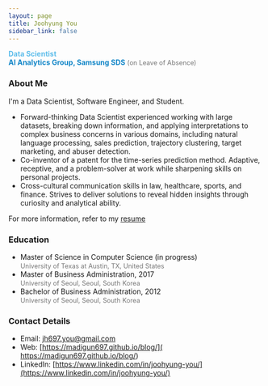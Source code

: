 ```yaml
---
layout: page
title: Joohyung You
sidebar_link: false
---
```


**<font color="#5fbeeb">Data Scientist</font>**<br>**<font color="#1487c8">AI Analytics Group, Samsung SDS</font>** <font color="#767676" style="font-size: 0.8rem;">(on Leave of Absence)</font>



### **About Me**

I'm a Data Scientist, Software Engineer, and Student. 

- Forward-thinking Data Scientist experienced working with large  datasets, breaking down information, and applying interpretations to  complex business concerns in various domains, including natural language processing, sales prediction, trajectory clustering, target marketing,  and abuser detection.
- Co-inventor of a patent for the time-series prediction method.  Adaptive, receptive, and a problem-solver at work while sharpening  skills on personal projects.
- Cross-cultural communication skills in law, healthcare, sports, and  finance. Strives to deliver solutions to reveal hidden insights through  curiosity and analytical ability.

For more information, refer to my [resume](https://drive.google.com/file/d/1gCLmcBH_7jFzgNW706uiZdBYsQQXBlcn/view?usp=sharing)



### **Education**

- Master of Science in Computer Science (in progress)<br><font color="#767676" style="font-size: 0.8rem;">University of Texas at Austin, TX, United States</font>
- Master of Business Administration, 2017<br><font color="#767676" style="font-size: 0.8rem;">University of Seoul, Seoul, South Korea</font>
- Bachelor of Business Administration, 2012<br><font color="#767676" style="font-size: 0.8rem;">University of Seoul, Seoul, South Korea</font>



### **Contact Details**

- Email: [jh697.you@gmail.com](mailto:jh697.you@gmail.com)
- Web: [https://madigun697.github.io/blog/]( https://madigun697.github.io/blog/)
- LinkedIn: [https://www.linkedin.com/in/joohyung-you/](https://www.linkedin.com/in/joohyung-you/)



